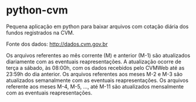 # python-cvm

Pequena aplicação em python para baixar arquivos com cotação diária dos fundos registrados na CVM.

Fonte dos dados: http://dados.cvm.gov.br

Os arquivos referentes ao mês corrente (M) e anterior (M-1) são atualizados diariamente com as eventuais reapresentações. 
A atualização ocorre de terça a sábado, às 08:00h, com os dados recebidos pelo CVMWeb até as 23:59h do dia anterior.
Os arquivos referentes aos meses M-2 e M-3 são atualizados semanalmente com as eventuais reapresentações.
Os arquivos referente aos meses M-4, M-5, ..., até M-11 são atualizados mensalmente com as eventuais reapresentações.
